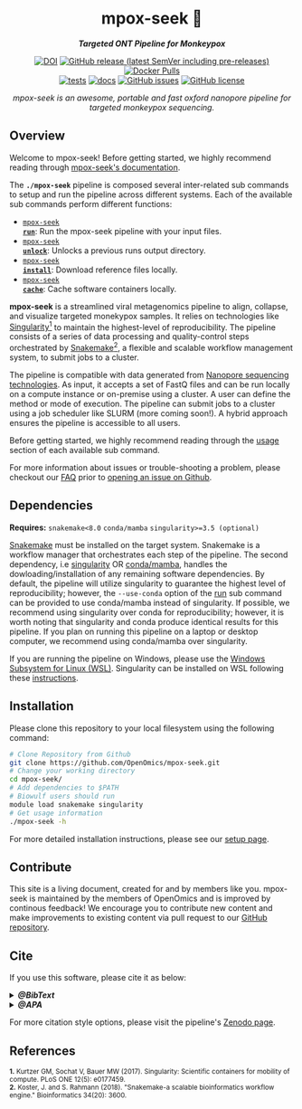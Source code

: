 <div align="center">
   
  <h1>mpox-seek 🔬</h1>
  
  **_Targeted ONT Pipeline for Monkeypox_**

  [![DOI](https://zenodo.org/badge/DOI/10.5281/zenodo.10957607.svg)](https://doi.org/10.5281/zenodo.10957607) [![GitHub release (latest SemVer including pre-releases)](https://img.shields.io/github/v/release/OpenOmics/mpox-seek?color=blue&include_prereleases)](https://github.com/OpenOmics/mpox-seek/releases) [![Docker Pulls](https://img.shields.io/docker/pulls/skchronicles/mpox-seek)](https://hub.docker.com/repository/docker/skchronicles/mpox-seek)<br> [![tests](https://github.com/OpenOmics/mpox-seek/workflows/tests/badge.svg)](https://github.com/OpenOmics/mpox-seek/actions/workflows/main.yaml) [![docs](https://github.com/OpenOmics/mpox-seek/workflows/docs/badge.svg)](https://github.com/OpenOmics/mpox-seek/actions/workflows/docs.yml) [![GitHub issues](https://img.shields.io/github/issues/OpenOmics/mpox-seek?color=brightgreen)](https://github.com/OpenOmics/mpox-seek/issues)  [![GitHub license](https://img.shields.io/github/license/OpenOmics/mpox-seek)](https://github.com/OpenOmics/mpox-seek/blob/main/LICENSE) 
  
  <i>
    mpox-seek is an awesome, portable and fast oxford nanopore pipeline for targeted monkeypox sequencing.
  </i>
</div>

## Overview
Welcome to mpox-seek! Before getting started, we highly recommend reading through [mpox-seek's documentation](https://openomics.github.io/mpox-seek/).

The **`./mpox-seek`** pipeline is composed several inter-related sub commands to setup and run the pipeline across different systems. Each of the available sub commands perform different functions: 

 * [<code>mpox-seek <b>run</b></code>](https://openomics.github.io/mpox-seek/usage/run/): Run the mpox-seek pipeline with your input files.
 * [<code>mpox-seek <b>unlock</b></code>](https://openomics.github.io/mpox-seek/usage/unlock/): Unlocks a previous runs output directory.
 * [<code>mpox-seek <b>install</b></code>](https://openomics.github.io/mpox-seek/usage/install/): Download reference files locally.
 * [<code>mpox-seek <b>cache</b></code>](https://openomics.github.io/mpox-seek/usage/cache/): Cache software containers locally.

**mpox-seek** is a streamlined viral metagenomics pipeline to align, collapse, and visualize targeted monekypox samples. It relies on technologies like [Singularity<sup>1</sup>](https://singularity.lbl.gov/) to maintain the highest-level of reproducibility. The pipeline consists of a series of data processing and quality-control steps orchestrated by [Snakemake<sup>2</sup>](https://snakemake.readthedocs.io/en/stable/), a flexible and scalable workflow management system, to submit jobs to a cluster.

The pipeline is compatible with data generated from [Nanopore sequencing technologies](https://nanoporetech.com/). As input, it accepts a set of FastQ files and can be run locally on a compute instance or on-premise using a cluster. A user can define the method or mode of execution. The pipeline can submit jobs to a cluster using a job scheduler like SLURM (more coming soon!). A hybrid approach ensures the pipeline is accessible to all users.

Before getting started, we highly recommend reading through the [usage](https://openomics.github.io/mpox-seek/usage/run/) section of each available sub command.

For more information about issues or trouble-shooting a problem, please checkout our [FAQ](https://openomics.github.io/mpox-seek/faq/questions/) prior to [opening an issue on Github](https://github.com/OpenOmics/mpox-seek/issues).

## Dependencies
**Requires:** `snakemake<8.0`  `conda/mamba` `singularity>=3.5 (optional)`  

[Snakemake](https://snakemake.readthedocs.io/en/stable/getting_started/installation.html) must be installed on the target system. Snakemake is a workflow manager that orchestrates each step of the pipeline. The second dependency, i.e [singularity](https://singularity.lbl.gov/all-releases) OR [conda/mamba](https://github.com/conda-forge/miniforge#mambaforge), handles the dowloading/installation of any remaining software dependencies. By default, the pipeline will utilize singularity to guarantee the highest level of reproducibility; however, the `--use-conda` option of the [run](https://openomics.github.io/mpox-seek/usage/run/) sub command can be provided to  use conda/mamba instead of singularity. If possible, we recommend using singularity over conda for reproducibility; however, it is worth noting that singularity and conda produce identical results for this pipeline. If you plan on running this pipeline on a laptop or desktop computer, we recommend using conda/mamba over singularity.

If you are running the pipeline on Windows, please use the [Windows Subsystem for Linux (WSL)](https://learn.microsoft.com/en-us/windows/wsl/install). Singularity can be installed on WSL following these [instructions](https://www.blopig.com/blog/2021/09/using-singularity-on-windows-with-wsl2/).

## Installation
Please clone this repository to your local filesystem using the following command:
```bash
# Clone Repository from Github
git clone https://github.com/OpenOmics/mpox-seek.git
# Change your working directory
cd mpox-seek/
# Add dependencies to $PATH
# Biowulf users should run
module load snakemake singularity
# Get usage information
./mpox-seek -h
```

For more detailed installation instructions, please see our [setup page](https://openomics.github.io/mpox-seek/setup/).

## Contribute 

This site is a living document, created for and by members like you. mpox-seek is maintained by the members of OpenOmics and is improved by continous feedback! We encourage you to contribute new content and make improvements to existing content via pull request to our [GitHub repository](https://github.com/OpenOmics/mpox-seek).

## Cite

If you use this software, please cite it as below:  

<details>
  <summary><b><i>@BibText</i></b></summary>
 
```text
@software{Kuhn_OpenOmics_mpox-seek_2024,
  author       = {Skyler Kuhn and Schaughency, Paul},
  title        = {OpenOmics/mpox-seek: v0.1.0},
  month        = apr,
  year         = 2024,
  publisher    = {Zenodo},
  version      = {v0.1.0},
  doi          = {10.5281/zenodo.10957607},
  url          = {https://doi.org/10.5281/zenodo.10957607}
}
```

</details>

<details>
  <summary><b><i>@APA</i></b></summary>

```text
Skyler Kuhn, & Schaughency, P. (2024). OpenOmics/mpox-seek: v0.1.0 (v0.1.0). Zenodo. https://doi.org/10.5281/zenodo.10957607
```

</details>

For more citation style options, please visit the pipeline's [Zenodo page](https://doi.org/10.5281/zenodo.10957607).


## References

<sup>**1.**  Kurtzer GM, Sochat V, Bauer MW (2017). Singularity: Scientific containers for mobility of compute. PLoS ONE 12(5): e0177459.</sup>  
<sup>**2.**  Koster, J. and S. Rahmann (2018). "Snakemake-a scalable bioinformatics workflow engine." Bioinformatics 34(20): 3600.</sup>  
